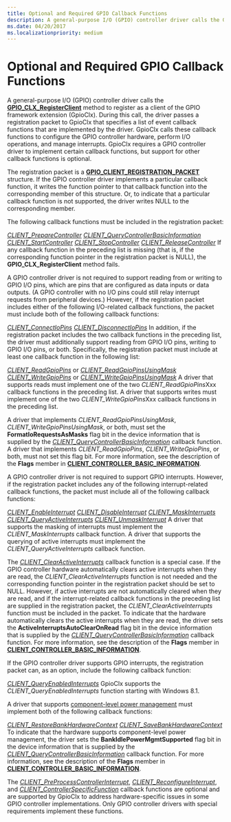 ```yaml
---
title: Optional and Required GPIO Callback Functions
description: A general-purpose I/O (GPIO) controller driver calls the GPIO_CLX_RegisterClient method to register as a client of the GPIO framework extension (GpioClx).
ms.date: 04/20/2017
ms.localizationpriority: medium
---
```


# Optional and Required GPIO Callback Functions


A general-purpose I/O (GPIO) controller driver calls the [**GPIO\_CLX\_RegisterClient**](/windows-hardware/drivers/ddi/gpioclx/nf-gpioclx-gpio_clx_registerclient) method to register as a client of the GPIO framework extension (GpioClx). During this call, the driver passes a registration packet to GpioClx that specifies a list of event callback functions that are implemented by the driver. GpioClx calls these callback functions to configure the GPIO controller hardware, perform I/O operations, and manage interrupts. GpioClx requires a GPIO controller driver to implement certain callback functions, but support for other callback functions is optional.

The registration packet is a [**GPIO\_CLIENT\_REGISTRATION\_PACKET**](/windows-hardware/drivers/ddi/gpioclx/ns-gpioclx-_gpio_client_registration_packet) structure. If the GPIO controller driver implements a particular callback function, it writes the function pointer to that callback function into the corresponding member of this structure. Or, to indicate that a particular callback function is not supported, the driver writes NULL to the corresponding member.

The following callback functions must be included in the registration packet:

[*CLIENT\_PrepareController*](/windows-hardware/drivers/ddi/gpioclx/nc-gpioclx-gpio_client_prepare_controller)
[*CLIENT\_QueryControllerBasicInformation*](/windows-hardware/drivers/ddi/gpioclx/nc-gpioclx-gpio_client_query_controller_basic_information)
[*CLIENT\_StartController*](/windows-hardware/drivers/ddi/gpioclx/nc-gpioclx-gpio_client_start_controller)
[*CLIENT\_StopController*](/windows-hardware/drivers/ddi/gpioclx/nc-gpioclx-gpio_client_stop_controller)
[*CLIENT\_ReleaseController*](/windows-hardware/drivers/ddi/gpioclx/nc-gpioclx-gpio_client_release_controller)
If any callback function in the preceding list is missing (that is, if the corresponding function pointer in the registration packet is NULL), the **GPIO\_CLX\_RegisterClient** method fails.

A GPIO controller driver is not required to support reading from or writing to GPIO I/O pins, which are pins that are configured as data inputs or data outputs. (A GPIO controller with no I/O pins could still relay interrupt requests from peripheral devices.) However, if the registration packet includes either of the following I/O-related callback functions, the packet must include both of the following callback functions:

[*CLIENT\_ConnectIoPins*](/windows-hardware/drivers/ddi/gpioclx/nc-gpioclx-gpio_client_connect_io_pins)
[*CLIENT\_DisconnectIoPins*](/windows-hardware/drivers/ddi/gpioclx/nc-gpioclx-gpio_client_disconnect_io_pins)
In addition, if the registration packet includes the two callback functions in the preceding list, the driver must additionally support reading from GPIO I/O pins, writing to GPIO I/O pins, or both. Specifically, the registration packet must include at least one callback function in the following list:

[*CLIENT\_ReadGpioPins*](/windows-hardware/drivers/ddi/gpioclx/nc-gpioclx-gpio_client_read_pins) or [*CLIENT\_ReadGpioPinsUsingMask*](/windows-hardware/drivers/ddi/gpioclx/nc-gpioclx-gpio_client_read_pins_mask)
[*CLIENT\_WriteGpioPins*](/windows-hardware/drivers/ddi/gpioclx/nc-gpioclx-gpio_client_write_pins) or [*CLIENT\_WriteGpioPinsUsingMask*](/windows-hardware/drivers/ddi/gpioclx/nc-gpioclx-gpio_client_write_pins_mask)
A driver that supports reads must implement one of the two *CLIENT\_ReadGpioPins*Xxx callback functions in the preceding list. A driver that supports writes must implement one of the two *CLIENT\_WriteGpioPins*Xxx callback functions in the preceding list.

A driver that implements *CLIENT\_ReadGpioPinsUsingMask*, *CLIENT\_WriteGpioPinsUsingMask*, or both, must set the **FormatIoRequestsAsMasks** flag bit in the device information that is supplied by the [*CLIENT\_QueryControllerBasicInformation*](/windows-hardware/drivers/ddi/gpioclx/nc-gpioclx-gpio_client_query_controller_basic_information) callback function. A driver that implements *CLIENT\_ReadGpioPins*, *CLIENT\_WriteGpioPins*, or both, must not set this flag bit. For more information, see the description of the **Flags** member in [**CLIENT\_CONTROLLER\_BASIC\_INFORMATION**](/windows-hardware/drivers/ddi/gpioclx/ns-gpioclx-_client_controller_basic_information).

A GPIO controller driver is not required to support GPIO interrupts. However, if the registration packet includes any of the following interrupt-related callback functions, the packet must include all of the following callback functions:

[*CLIENT\_EnableInterrupt*](/windows-hardware/drivers/ddi/gpioclx/nc-gpioclx-gpio_client_enable_interrupt)
[*CLIENT\_DisableInterrupt*](/windows-hardware/drivers/ddi/gpioclx/nc-gpioclx-gpio_client_disable_interrupt)
[*CLIENT\_MaskInterrupts*](/windows-hardware/drivers/ddi/gpioclx/nc-gpioclx-gpio_client_mask_interrupts)
[*CLIENT\_QueryActiveInterrupts*](/windows-hardware/drivers/ddi/gpioclx/nc-gpioclx-gpio_client_query_active_interrupts)
[*CLIENT\_UnmaskInterrupt*](/windows-hardware/drivers/ddi/gpioclx/nc-gpioclx-gpio_client_unmask_interrupt)
A driver that supports the masking of interrupts must implement the *CLIENT\_MaskInterrupts* callback function. A driver that supports the querying of active interrupts must implement the *CLIENT\_QueryActiveInterrupts* callback function.

The [*CLIENT\_ClearActiveInterrupts*](/windows-hardware/drivers/ddi/gpioclx/nc-gpioclx-gpio_client_clear_active_interrupts) callback function is a special case. If the GPIO controller hardware automatically clears active interrupts when they are read, the *CLIENT\_ClearActiveInterrupts* function is not needed and the corresponding function pointer in the registration packet should be set to NULL. However, if active interrupts are not automatically cleared when they are read, and if the interrupt-related callback functions in the preceding list are supplied in the registration packet, the *CLIENT\_ClearActiveInterrupts* function must be included in the packet. To indicate that the hardware automatically clears the active interrupts when they are read, the driver sets the **ActiveInterruptsAutoClearOnRead** flag bit in the device information that is supplied by the [*CLIENT\_QueryControllerBasicInformation*](/windows-hardware/drivers/ddi/gpioclx/nc-gpioclx-gpio_client_query_controller_basic_information) callback function. For more information, see the description of the **Flags** member in [**CLIENT\_CONTROLLER\_BASIC\_INFORMATION**](/windows-hardware/drivers/ddi/gpioclx/ns-gpioclx-_client_controller_basic_information).

If the GPIO controller driver supports GPIO interrupts, the registration packet can, as an option, include the following callback function:

[*CLIENT\_QueryEnabledInterrupts*](/windows-hardware/drivers/ddi/gpioclx/nc-gpioclx-gpio_client_query_enabled_interrupts)
GpioClx supports the *CLIENT\_QueryEnabledInterrupts* function starting with Windows 8.1.

A driver that supports [component-level power management](../kernel/component-level-power-management.md) must implement both of the following callback functions:

[*CLIENT\_RestoreBankHardwareContext*](/windows-hardware/drivers/ddi/gpioclx/nc-gpioclx-gpio_client_restore_bank_hardware_context)
[*CLIENT\_SaveBankHardwareContext*](/windows-hardware/drivers/ddi/gpioclx/nc-gpioclx-gpio_client_save_bank_hardware_context)
To indicate that the hardware supports component-level power management, the driver sets the **BankIdlePowerMgmtSupported** flag bit in the device information that is supplied by the [*CLIENT\_QueryControllerBasicInformation*](/windows-hardware/drivers/ddi/gpioclx/nc-gpioclx-gpio_client_query_controller_basic_information) callback function. For more information, see the description of the **Flags** member in [**CLIENT\_CONTROLLER\_BASIC\_INFORMATION**](/windows-hardware/drivers/ddi/gpioclx/ns-gpioclx-_client_controller_basic_information).

The [*CLIENT\_PreProcessControllerInterrupt*](/windows-hardware/drivers/ddi/gpioclx/nc-gpioclx-gpio_client_pre_process_controller_interrupt), [*CLIENT\_ReconfigureInterrupt*](/windows-hardware/drivers/ddi/gpioclx/nc-gpioclx-gpio_client_reconfigure_interrupt), and [*CLIENT\_ControllerSpecificFunction*](/windows-hardware/drivers/ddi/gpioclx/nc-gpioclx-gpio_client_controller_specific_function) callback functions are optional and are supported by GpioClx to address hardware-specific issues in some GPIO controller implementations. Only GPIO controller drivers with special requirements implement these functions.

 

